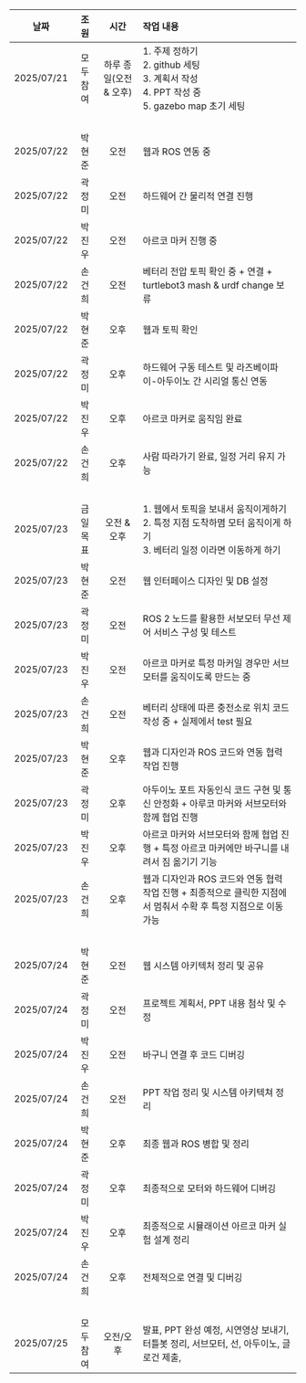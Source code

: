 

|날짜|조원|시간|작업 내용|
|:---:|:------:|:---:|:---|
|2025/07/21 |모두 참여|하루 종일(오전 & 오후)|1. 주제 정하기 <br> 2. github 세팅<br> 3. 계획서 작성<br> 4. PPT 작성 중<br> 5. gazebo map 초기 세팅|
| <br>| | | |
|2025/07/22 |박현준 |오전|웹과 ROS 연동 중<br> |
|2025/07/22 |곽정미|오전|하드웨어 간 물리적 연결 진행|
|2025/07/22 |박진우|오전|아르코 마커 진행 중|
|2025/07/22 |손건희|오전|베터리 전압 토픽 확인 중 + 연결 + turtlebot3 mash & urdf change 보류|
|2025/07/22 |박현준|오후|웹과 토픽 확인|
|2025/07/22 |곽정미|오후|하드웨어 구동 테스트 및 라즈베이파이-아두이노 간 시리얼 통신 연동|
|2025/07/22 |박진우|오후|아르코 마커로 움직임 완료|
|2025/07/22 |손건희|오후|사람 따라가기 완료, 일정 거리 유지 가능|
| |<br> | | |
|2025/07/23 |금일 목표|오전 & 오후|1. 웹에서 토픽을 보내서 움직이게하기 <br> 2. 특정 지점 도착하몀 모터 움직이게 하기 <br> 3. 베터리 일정 이라면 이동하게 하기|
|2025/07/23 |박현준|오전|웹 인터페이스 디자인 및 DB 설정 |
|2025/07/23 |곽정미|오전|ROS 2 노드를 활용한 서보모터 무선 제어 서비스 구성 및 테스트|
|2025/07/23 |박진우|오전|아르코 마커로 특정 마커일 경우만 서브모터를 움직이도록 만드는 중|
|2025/07/23 |손건희|오전|베터리 상태에 따른 충전소로 위치 코드 작성 중 + 실제에서 test 필요|
|2025/07/23 |박현준|오후|웹과 디자인과 ROS 코드와 연동 협력 작업 진행|
|2025/07/23 |곽정미|오후|아두이노 포트 자동인식 코드 구현 및 통신 안정화 + 아루코 마커와 서브모터와 함께 협업 진행|
|2025/07/23 |박진우|오후|아르코 마커와 서브모터와 함께 협업 진행 + 특정 아르코 마커에만 바구니를 내려서 짐 옮기기 기능|
|2025/07/23 |손건희|오후|웹과 디자인과 ROS 코드와 연동 협력 작업 진행 + 최종적으로 클릭한 지점에서 멈춰서 수확 후 특정 지점으로 이동 가능|
| | <br>| | |
|2025/07/24 |박현준|오전|웹 시스템 아키텍처 정리 및 공유|
|2025/07/24 |곽정미|오전| 프로젝트 계획서, PPT 내용 첨삭 및 수정 |
|2025/07/24 |박진우|오전| 바구니 연결 후 코드 디버깅|
|2025/07/24 |손건희|오전|PPT 작업 정리 및 시스템 아키텍쳐 정리|
|2025/07/24 |박현준|오후|최종 웹과 ROS 병합 및 정리|
|2025/07/24 |곽정미|오후|최종적으로 모터와 하드웨어 디버깅|
|2025/07/24 |박진우|오후|최종적으로 시뮬래이션 아르코 마커 실험 설계 정리|
|2025/07/24 |손건희|오후|전체적으로 연결 및 디버깅|
| | <br>| | |
|2025/07/25 |모두 참여|오전/오후|발표, PPT 완성 예정, 시연영상 보내기, 터틀봇 정리, 서브모터, 선, 아두이노, 글로건 제출, |
